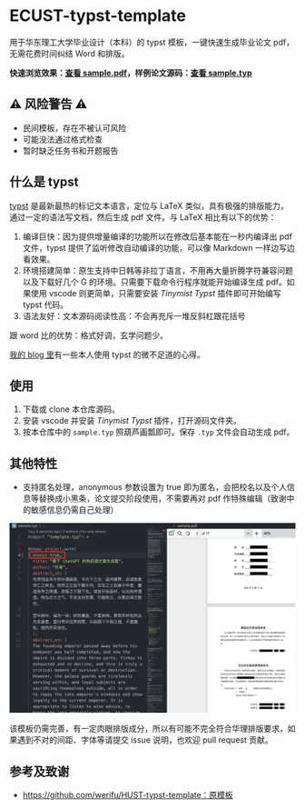 # ECUST-typst-template

用于华东理工大学毕业设计（本科）的 typst 模板，一键快速生成毕业论文 pdf，无需花费时间纠结 Word 和排版。

**快速浏览效果：[查看 sample.pdf](./sample.pdf)，样例论文源码：[查看 sample.typ](./sample.typ)**

## ⚠️ 风险警告 ⚠️

- 民间模板，存在不被认可风险
- 可能没法通过格式检查
- 暂时缺乏任务书和开题报告

## 什么是 typst

[typst](https://github.com/typst/typst) 是最新最热的标记文本语言，定位与 LaTeX 类似，具有极强的排版能力，通过一定的语法写文档，然后生成 pdf 文件。与 LaTeX 相比有以下的优势：

1. 编译巨快：因为提供增量编译的功能所以在修改后基本能在一秒内编译出 pdf 文件，typst 提供了监听修改自动编译的功能，可以像 Markdown 一样边写边看效果。
2. 环境搭建简单：原生支持中日韩等非拉丁语言，不用再大量折腾字符兼容问题以及下载好几个 G 的环境。只需要下载命令行程序就能开始编译生成 pdf。如果使用 vscode 则更简单，只需要安装 _Tinymist Typst_ 插件即可开始编写 typst 代码。
3. 语法友好：文本源码阅读性高：不会再充斥一堆反斜杠跟花括号

跟 word 比的优势：格式好调，玄学问题少。

[我的 blog 里](https://absx.pages.dev/learning/typst.html)有一些本人使用 typst 的微不足道的心得。

## 使用

1. 下载或 clone 本仓库源码。
2. 安装 vscode 并安装 _Tinymist Typst_ 插件，打开源码文件夹。
3. 按本仓库中的 `sample.typ` 照葫芦画瓢即可。保存 `.typ` 文件会自动生成 pdf。

## 其他特性

- 支持匿名处理，anonymous 参数设置为 true 即为匿名，会把校名以及个人信息等替换成小黑条，论文提交阶段使用，不需要再对 pdf 作特殊编辑（致谢中的敏感信息仍需自己处理）

![](assets/anony-sample.png)

该模板仍需完善，有一定肉眼排版成分，所以有可能不完全符合华理排版要求，如果遇到不对的间距、字体等请提交 issue 说明，也欢迎 pull request 贡献。

## 参考及致谢

- https://github.com/werifu/HUST-typst-template：原模板
